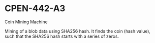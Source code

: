 # CPEN-442-A3
Coin Mining Machine

Mining of a blob data using SHA256 hash. It finds the coin (hash value), such that the SHA256 hash starts with a series of zeros.
